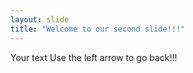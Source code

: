 ```yaml
---
layout: slide
title: "Welcome to our second slide!!!"
---
```

Your text
Use the left arrow to go back!!!
